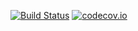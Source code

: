 [![Build Status](https://travis-ci.org/afterwise/aw-strw.svg?branch=master)](https://travis-ci.org/afterwise/aw-strw) [![codecov.io](https://codecov.io/github/afterwise/aw-strw/coverage.svg?branch=master)](https://codecov.io/github/afterwise/aw-strw?branch=master)
